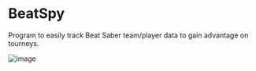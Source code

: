 # BeatSpy
Program to easily track Beat Saber team/player data to gain advantage on tourneys.

![image](https://user-images.githubusercontent.com/24249387/211336087-a56675b9-3fe1-4b53-a2be-a3a2f32e5e8c.png)
